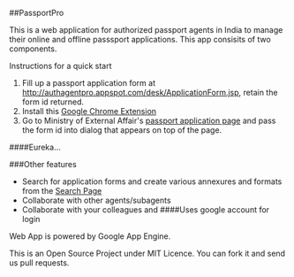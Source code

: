 ##PassportPro

This is a web application for authorized passport agents in India to manage their online and offline passsport applications. This app consisits of two components.

Instructions for a quick start

1. Fill up a passport application form at http://authagentpro.appspot.com/desk/ApplicationForm.jsp, retain the form id returned.
2. Install this [Google Chrome Extension](https://chrome.google.com/webstore/detail/pmhdefpphdcjknccfegiiflcmnnnlean)
3. Go to Ministry of External Affair's [passport application page](https://passport.gov.in/pms/OnlineRegistration.jsp) and pass the form id into dialog that appears on top of the page.

####Eureka...


###Other features
* Search for application forms and create various annexures and formats from the [Search Page](http://authagentpro.appspot.com/desk/Search.jsp)
* Collaborate with other agents/subagents
* Collaborate with your colleagues and 
####Uses google account for login

Web App is powered by Google App Engine.

This is an Open Source Project under MIT Licence. You can fork it and send us pull requests.